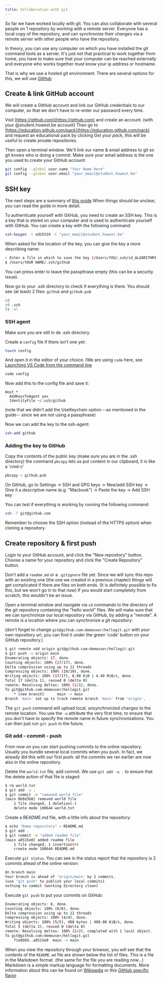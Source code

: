 ```yaml
---
title: Collaboration with git
---
```


So far we have worked locally with git. You can also collaborate with several people on 1 repository by working with a remote server. Everyone has a local copy of the repository, and can synchronize their changes via a remote server with other people who have the repository.

In theory, you can use any computer on which you have installed the git command tools as a server. It's just not that practical to work together from home, you have to make sure that your computer can be reached externally and everyone who works together must know your ip address or hostname.

That is why we use a hosted git environment. There are several options for this, we will use [GitHub](https://github.com/)

## Create & link GitHub account

We will create a GitHub account and link our GitHub credentials to our computer, so that we don't have to re-enter our password every time.

Visit [https://github.com](https://github.com) and create an account. (with your @student.howest.be account) Then go to [https://education.github.com/pack](https://education.github.com/pack) and request an educational pack by clicking _Get your pack_, this will be useful to create private repositories.

Then open a terminal window. We'll link our name & email address to git so git knows who is doing a commit. Make sure your email address is the one you used to create your GitHub account:

```bash
git config --global user.name "Your Name Here"
git config --global user.email "your_email@student.howest.be"
```

## SSH key

The next steps are a summary of [this guide](https://docs.github.com/en/authentication/connecting-to-github-with-ssh) When things should be unclear, you can read the guide in more detail.

To authenticate yourself with GitHub, you need to create an SSH key. This is a key that is stored on your computer and is used to authenticate yourself with GitHub. You can create a key with the following command:

```bash
ssh-keygen -t ed25519 -C "your_email@student.howest.be"
```

When asked for the location of the key, you can give the key a more describing name:

```bash
> Enter a file in which to save the key (/Users/YOU/.ssh/id_ALGORITHM):
$ /Users/YOUR NAME/.ssh/github
```

You can press enter to leave the passphrase empty (this can be a security issue).

Now go to your .ssh directory to check if everything is there. You should see (at least) 2 files: `github` and `github.pub`

```bash
cd
cd .ssh
ls -al
```

### SSH agent

Make sure you are still in de .ssh directory.

Create a `config` file if there isn't one yet:

```bash
touch config
```

And open it in the editor of your choice. (We are using `code` here, see [Launching VS Code from the command line](https://code.visualstudio.com/docs/setup/mac#_launching-from-the-command-line)

```bash
code config
```

Now add this to the config file and save it:

```config
Host *
  AddKeysToAgent yes
  IdentityFile ~/.ssh/github
```

(note that we didn't add the UseKeychain option --as mentioned in the guide-- since we are not using a passphrase)

Now we can add the key to the ssh-agent:

```bash
ssh-add github
```

### Adding the key to GitHub

Copy the contents of the public key (make sure you are in the .ssh directory) the command `pbcopy` lets us put content in our clipboard, it is like a 'cmd-c'

```bash
pbcopy < github.pub
```

On GitHub, go to Settings → SSH and GPG keys → New/add SSH key → Give it a descriptive name (e.g. "Macbook") → Paste the key → Add SSH key

You can test if everything is working by running the following command:

```bash
ssh -T git@github.com
```

Remember to choose the SSH option (instead of the HTTPS option) when cloning a repository.

## Create repository & first push

Login to your GitHub account, and click the "New repository" button. Choose a name for your repository and click the "Create Repository" button.

Don't add a `readme.md` or a `.gitignore` file yet. Since we will sync this repo with an existing one (the one we created in a previous chapter) things will get complicated if there are files on both ends. (It is definitely possible to fix this, but we won't go in to that now) If you would start completely from scratch, this wouldn't be an issue.

Open a terminal window and navigate via `cd` commands to the directory of the git repository containing the "hello world" files. We will make sure that we can synchronize our local repository via GitHub, by adding a "remote". A remote is a location where you can synchronize a git repository:

(don't forget to change `git@github.com:demouser/hellogit.git` with your own repository url, you can find it under the green 'code' button on your GitHub repository.)

```bash
$ git remote add origin git@github.com:demouser/hellogit.git
$ git push -u origin main
Enumerating objects: 17, done.
Counting objects: 100% (17/17), done.
Delta compression using up to 12 threads
Compressing objects: 100% (10/10), done.
Writing objects: 100% (17/17), 8.98 KiB | 4.49 MiB/s, done.
Total 17 (delta 1), reused 0 (delta 0)
remote: Resolving deltas: 100% (1/1), done.
To git@github.com:demouser/hellogit.git
    * [new branch]      main -> main
Branch 'main' set up to track remote branch 'main' from 'origin'.
```

The `git push` command will upload local, unsynchronized changes to the remote location. You use the `-u` attribute the very first time, to ensure that you don't have to specify the remote name in future synchronizations. You can then just run `git push` in the future.

### Git add - commit - push

From now on you can start pushing commits to the online repository. Usually you bundle several local commits when you push. In fact, we already did this with our first push: all the commits we ran earlier are now also in the online repository.

Delete the `world.txt` file, add commit. We use `git add -u .` to ensure that the delete action of that file is staged:

```bash
$ rm world.txt
$ git add -u .
$ git commit -m "removed world file"
[main 0b0d3b8] removed world file
    1 file changed, 1 deletion(-)
    delete mode 100644 world.txt
```

Create a README.md file, with a little info about the repository:

```bash
$ echo "Demo repository" > README.md
$ git add .
$ git commit -m "added readme file"
[main a8515e0] added readme file
    1 file changed, 1 insertion(+)
    create mode 100644 README.md
```

Execute `git status`. You can see in the status report that the repository is 2 commits ahead of the online version:

```bash
On branch main
Your branch is ahead of 'origin/main' by 2 commits.
(use "git push" to publish your local commits)
nothing to commit (working directory clean)
```

Execute `git push` to put your commits on GitHub:

```bash
Enumerating objects: 6, done.
Counting objects: 100% (6/6), done.
Delta compression using up to 12 threads
Compressing objects: 100% (4/4), done.
Writing objects: 100% (5/5), 488 bytes | 488.00 KiB/s, done.
Total 5 (delta 2), reused 0 (delta 0)
remote: Resolving deltas: 100% (2/2), completed with 1 local object.
To git@github.com:demouser/hellogit.git
    f1e8b69..a8515e0  main -> main
```

When you view the repository through your browser, you will see that the contents of the `README.md` file are shown below the list of files. This is a file in the Markdown format. (the same for the file you are reading now...) Markdown is a simple markup language for formatting documents. More information about this can be found on [Wikipedia](http://en.wikipedia.org/wiki/Markdown) or this [GitHub specific flavor](https://docs.github.com/en/get-started/writing-on-github/getting-started-with-writing-and-formatting-on-github/basic-writing-and-formatting-syntax)
